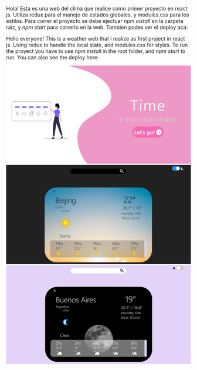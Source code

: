 

Hola! 
Esta es una web del clima que realice como primer proyecto en react js. Utiliza redux para el manejo de estados globales, y modules.css para los estilos. 
Para correr el proyecto se debe ejectuar *npm install* en la carpeta raiz, y *npm start* para correrlo en la web. 
Tambien podes ver el deploy aca: 



Hello everyone!
This is a weather web that i realize as first project in react js. Using redux to handle the local state, and modules.css for styles. 
To run the proyect you have to use *npm install* in the root folder, and *npm start* to run.
You can also see the deploy here:  


<img src='./src/Assets/WeatherLanding.png' alt='img' /> 
<img src='./src/Assets/WeatherCardDay.png' alt='img' /> 
<img src='./src/Assets/WeatherCardNight.png' alt='img' /> 



